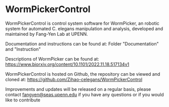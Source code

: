 # WormPickerControl

WormPickerControl is control system software for WormPicker, an robotic system for automated C. elegans manipulation and analysis, developed and maintained by Fang-Yen Lab at UPENN.

Documentation and instructions can be found at:
    Folder "Documentation" and "Instruction"
    
Descriptions of WormPicker can be found at:
    https://www.biorxiv.org/content/10.1101/2022.11.18.517134v1
    
WormPickerControl is hosted on Github, the repository can be viewed and cloned at:
    https://github.com/Zihao-celegans/WormPickerControl
   
Improvements and updates will be released on a regular basis, please contact fangyen@seas.upenn.edu if you have any questions or if you would like to contribute

